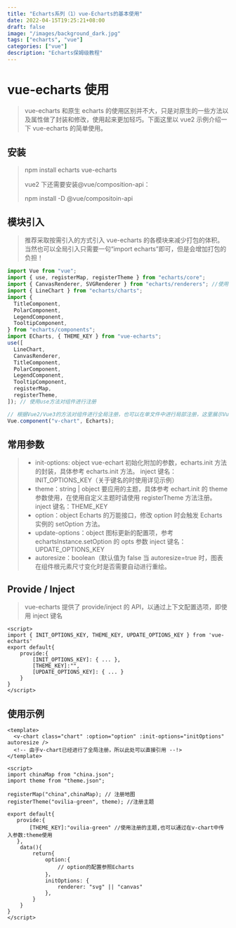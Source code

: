 ```yaml
---
title: "Echarts系列（1）vue-Echarts的基本使用"
date: 2022-04-15T19:25:21+08:00
draft: false
image: "/images/background_dark.jpg"
tags: ["echarts", "vue"]
categories: ["vue"]
description: "Echarts保姆级教程"
---
```


# vue-echarts 使用

> vue-echarts 和原生 echarts 的使用区别并不大，只是对原生的一些方法以及属性做了封装和修改，使用起来更加轻巧。下面这里以 vue2 示例介绍一下 vue-echarts 的简单使用。

## 安装

> npm install echarts vue-echarts
>
> vue2 下还需要安装@vue/composition-api：
>
> npm install -D @vue/compositoin-api

## 模块引入

> 推荐采取按需引入的方式引入 vue-echarts 的各模块来减少打包的体积。当然也可以全局引入只需要一句“import echarts”即可，但是会增加打包的负担！

```javascript
import Vue from "vue";
import { use, registerMap, registerTheme } from "echarts/core";
import { CanvasRenderer, SVGRenderer } from "echarts/renderers"; //使用canvas渲染
import { LineChart } from "echarts/charts";
import {
  TitleComponent,
  PolarComponent,
  LegendComponent,
  TooltipComponent,
} from "echarts/components";
import ECharts, { THEME_KEY } from "vue-echarts";
use([
  LineChart,
  CanvasRenderer,
  TitleComponent,
  PolarComponent,
  LegendComponent,
  TooltipComponent,
  registerMap,
  registerTheme,
]); // 使用use方法对组件进行注册

// 根据Vue2/Vue3的方法对组件进行全局注册，也可以在单文件中进行局部注册，这里展示Vue2方法
Vue.component("v-chart", Echarts);
```

## 常用参数

> - init-options: object
>   vue-echart 初始化附加的参数，echarts.init 方法 的封装，具体参考 echarts.init 方法。
>   inject 键名：INIT_OPTIONS_KEY（关于键名的时使用详见示例）
> - theme：string | object
>   要应用的主题，具体参考 echart.init 的 theme 参数使用，在使用自定义主题时请使用 registerTheme 方法注册。
>   inject 键名：THEME_KEY
> - option：object
>   Echarts 的万能接口，修改 option 时会触发 Echarts 实例的 setOption 方法。
> - update-options：object
>   图标更新的配置项，参考 echartsInstance.setOption 的 opts 参数
>   inject 键名：UPDATE_OPTIONS_KEY
> - autoresize：boolean（默认值为 false
>   当 autoresize=true 时，图表在组件根元素尺寸变化时是否需要自动进行重绘。

## Provide / Inject

> vue-echarts 提供了 provide/inject 的 API，以通过上下文配置选项，即使用 inject 键名

```vue
<script>
import { INIT_OPTIONS_KEY, THEME_KEY, UPDATE_OPTIONS_KEY } from 'vue-echarts'
export default{
    provide:{
        [INIT_OPTIONS_KEY]: { ... },
        [THEME_KEY]:"",
        [UPDATE_OPTIONS_KEY]: { ... }
    }
}
</script>
```

## 使用示例

```vue
<template>
  <v-chart class="chart" :option="option" :init-options="initOptions" autoresize />
  <!-- 由于v-chart已经进行了全局注册，所以此处可以直接引用 --!>
</template>

<script>
import chinaMap from "china.json";
import theme from "theme.json";

registerMap("china",chinaMap); // 注册地图
registerTheme("ovilia-green", theme); //注册主题

export default{
   provide:{
       [THEME_KEY]:"ovilia-green" //使用注册的主题,也可以通过在v-chart中传入参数:theme使用
   },
    data(){
        return{
            option:{
                // option的配置参照Echarts
            }，
            initOptions: {
        		renderer: "svg" || "canvas"
      		},
        }
    }
}
</script>
```
